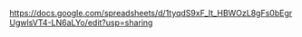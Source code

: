 https://docs.google.com/spreadsheets/d/1tyqdS9xF_It_HBWOzL8gFs0bEgrUgwlsVT4-LN6aLYo/edit?usp=sharing
